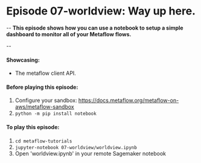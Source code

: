 # Episode 07-worldview: Way up here.
--
**This episode shows how you can use a notebook to setup a simple dashboard to
monitor all of your Metaflow flows.**

--

#### Showcasing:
- The metaflow client API.

#### Before playing this episode:
1. Configure your sandbox: https://docs.metaflow.org/metaflow-on-aws/metaflow-sandbox
2. ```python -m pip install notebook```

#### To play this episode:
1. ```cd metaflow-tutorials```
2. ```jupyter-notebook 07-worldview/worldview.ipynb```
3. Open 'worldview.ipynb' in your remote Sagemaker notebook